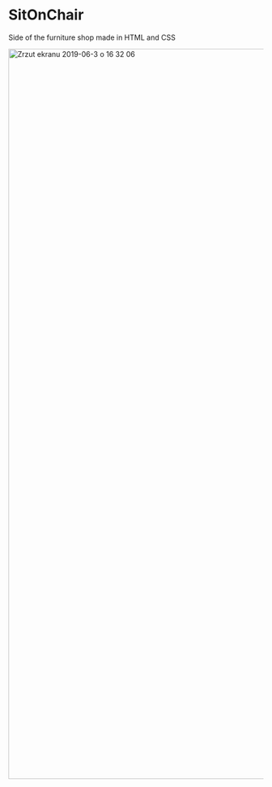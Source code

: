 # SitOnChair
Side of the furniture shop made in HTML and CSS

<img width="1440" alt="Zrzut ekranu 2019-06-3 o 16 32 06" src="https://user-images.githubusercontent.com/46002919/58812068-59ca8c80-8621-11e9-882f-072654fde630.png">

